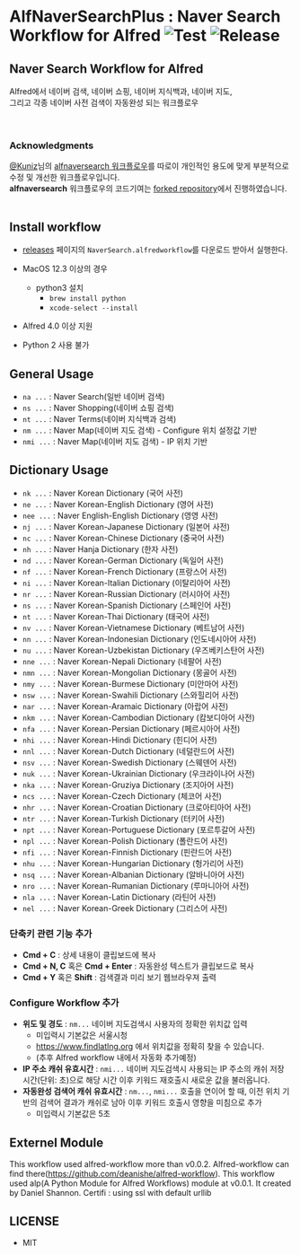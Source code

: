 AlfNaverSearchPlus : Naver Search Workflow for Alfred ![Test](../../actions/workflows/test-naver-ac.yml/badge.svg) ![Release](../../actions/workflows/release.yml/badge.svg)
==============

Naver Search Workflow for Alfred
---------------------------------

Alfred에서 네이버 검색, 네이버 쇼핑, 네이버 지식백과, 네이버 지도,  
그리고 각종 네이버 사전 검색이 자동완성 되는 워크플로우
<br>  
<br>  
### **Acknowledgments**
[@Kuniz](https://github.com/Kuniz)님의 [alfnaversearch 워크플로우](https://github.com/Kuniz/alfnaversearch)를 따로이 개인적인 용도에 맞게 부분적으로 수정 및 개선한 워크플로우입니다.  
**alfnaversearch** 워크플로우의 코드기여는 [forked repository](https://github.com/inchanS/alfnaversearch)에서 진행하였습니다.    
<br>  

Install workflow
--------------

- [releases](../../releases/latest) 페이지의 `NaverSearch.alfredworkflow`를 다운로드 받아서 실행한다.

- MacOS 12.3 이상의 경우
  - python3 설치
    - `brew install python`
    - `xcode-select --install`

- Alfred 4.0 이상 지원
- Python 2 사용 불가


General Usage
--------------
* `na ...`  : Naver Search(일반 네이버 검색)
* `ns ...`  : Naver Shopping(네이버 쇼핑 검색)
* `nt ...`  : Naver Terms(네이버 지식백과 검색)
* `nm ...` : Naver Map(네이버 지도 검색) - Configure 위치 설정값 기반
* `nmi ...` : Naver Map(네이버 지도 검색) - IP 위치 기반

Dictionary Usage
--------------
* `nk ...` : Naver Korean Dictionary (국어 사전)
* `ne ...` : Naver Korean-English Dictionary (영어 사전)
* `nee ...` : Naver English-English Dictionary (영영 사전)
* `nj ...` : Naver Korean-Japanese Dictionary (일본어 사전)
* `nc ...` : Naver Korean-Chinese Dictionary (중국어 사전)
* `nh ...` : Naver Hanja Dictionary (한자 사전)
* `nd ...` : Naver Korean-German Dictionary (독일어 사전)
* `nf ...` : Naver Korean-French Dictionary (프랑스어 사전)
* `ni ...` : Naver Korean-Italian Dictionary (이탈리아어 사전)
* `nr ...` : Naver Korean-Russian Dictionary (러시아어 사전)
* `ns ...` : Naver Korean-Spanish Dictionary (스페인어 사전)
* `nt ...` : Naver Korean-Thai Dictionary (태국어 사전)
* `nv ...` : Naver Korean-Vietnamese Dictionary (베트남어 사전)
* `nn ...` : Naver Korean-Indonesian Dictionary (인도네시아어 사전)
* `nu ...` : Naver Korean-Uzbekistan Dictionary (우즈베키스탄어 사전)
* `nne ...` : Naver Korean-Nepali Dictionary (네팔어 사전)
* `nmn ...` : Naver Korean-Mongolian Dictionary (몽골어 사전)
* `nmy ...` : Naver Korean-Burmese Dictionary (미안마어 사전)
* `nsw ...` : Naver Korean-Swahili Dictionary (스와힐리어 사전)
* `nar ...` : Naver Korean-Aramaic Dictionary (아랍어 사전)
* `nkm ...` : Naver Korean-Cambodian Dictionary (캄보디아어 사전)
* `nfa ...` : Naver Korean-Persian Dictionary (페르시아어 사전)
* `nhi ...` : Naver Korean-Hindi Dictionary (힌디어 사전)
* `nnl ...` : Naver Korean-Dutch Dictionary (네덜란드어 사전)
* `nsv ...` : Naver Korean-Swedish Dictionary (스웨덴어 사전)
* `nuk ...` : Naver Korean-Ukrainian Dictionary (우크라이나어 사전)
* `nka ...` : Naver Korean-Gruziya Dictionary (조지아어 사전)
* `ncs ...` : Naver Korean-Czech Dictionary (체코어 사전)
* `nhr ...` : Naver Korean-Croatian Dictionary (크로아티아어 사전)
* `ntr ...` : Naver Korean-Turkish Dictionary (터키어 사전)
* `npt ...` : Naver Korean-Portuguese Dictionary (포르투갈어 사전)
* `npl ...` : Naver Korean-Polish Dictionary (폴란드어 사전)
* `nfi ...` : Naver Korean-Finnish Dictionary (핀란드어 사전)
* `nhu ...` : Naver Korean-Hungarian Dictionary (헝가리어 사전)
* `nsq ...` : Naver Korean-Albanian Dictionary (알바니아어 사전)
* `nro ...` : Naver Korean-Rumanian Dictionary (루마니아어 사전)
* `nla ...` : Naver Korean-Latin Dictionary (라틴어 사전)
* `nel ...` : Naver Korean-Greek Dictionary (그리스어 사전)


### 단축키 관련 기능 추가
* **Cmd + C** : 상세 내용이 클립보드에 복사
* **Cmd + N, C** 혹은 **Cmd + Enter** : 자동완성 텍스트가 클립보드로 복사
* **Cmd + Y** 혹은 **Shift** : 검색결과 미리 보기 웹브라우져 출력

### Configure Workflow 추가
- **위도 및 경도** : `nm...` 네이버 지도검색시 사용자의 정확한 위치값 입력
  - 미입력시 기본값은 서울시청
  - https://www.findlatlng.org 에서 위치값을 정확히 찾을 수 있습니다. 
  - (추후 Alfred workflow 내에서 자동화 추가예정)
- **IP 주소 캐쉬 유효시간** : `nmi...` 네이버 지도검색시 사용되는 IP 주소의 캐쉬 저장 시간(단위: 초)으로 해당 시간 이후 키워드 재호출시 새로운 값을 불러옵니다. 
- **자동완성 검색어 캐쉬 유효시간** : `nm...`, `nmi...` 호출을 연이어 할 때, 이전 위치 기반의 검색어 결과가 캐쉬로 남아 이후 키워드 호출시 영향을 미침으로 추가
  - 미입력시 기본값은 5초   


Externel Module
--------------
 This workflow used alfred-workflow more than v0.0.2. Alfred-workflow can find there(https://github.com/deanishe/alfred-workflow).
 This workflow used alp(A Python Module for Alfred Workflows) module at v0.0.1. It created by Daniel Shannon. 
 Certifi : using ssl with default urllib

LICENSE
--------------
 - MIT
